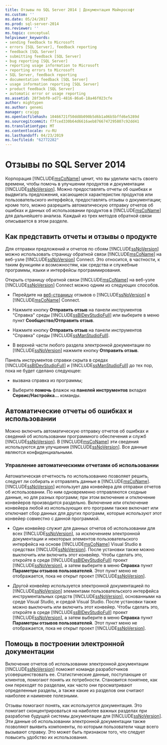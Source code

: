 ```yaml
---
title: Отзывы по SQL Server 2014 | Документация Майкрософт
ms.custom: ''
ms.date: 05/24/2017
ms.prod: sql-server-2014
ms.reviewer: ''
ms.topic: conceptual
helpviewer_keywords:
- sending feedback to Microsoft
- errors [SQL Server], feedback reporting
- feedback [SQL Server]
- submitting feedback [SQL Server]
- bug reporting [SQL Server]
- reporting usage information to Microsoft
- reporting errors to Microsoft
- SQL Server, feedback reporting
- documentation feedback [SQL Server]
- usage information reporting [SQL Server]
- product feedback [SQL Server]
- automatic error or usage reporting
ms.assetid: 28f3ebf0-ad71-4816-86a6-18a46f023cfe
author: mightypen
ms.author: genemi
manager: craigg
ms.openlocfilehash: 10466721f50dd8b090b5d6b1a06b5bffd6e5289d
ms.sourcegitcommit: f7fced330b64d6616aeb8766747295807c92dd41
ms.translationtype: MT
ms.contentlocale: ru-RU
ms.lasthandoff: 04/23/2019
ms.locfileid: "62772282"
---
```

# <a name="providing-feedback-for-sql-server-2014"></a>Отзывы по SQL Server 2014
  Корпорация [!INCLUDE[msCoName](../includes/msconame-md.md)] ценит, что вы уделили часть своего времени, чтобы помочь в улучшении продуктов и документации [!INCLUDE[ssNoVersion](../includes/ssnoversion-md.md)]. Можно предоставлять отчеты об ошибках и выдвигать предложения, касающиеся характеристик продуктов или пользовательского интерфейса, предоставлять отзывы о документации; кроме того, можно разрешить автоматическую отправку отчетов об ошибках и данных об использовании продуктов в [!INCLUDE[msCoName](../includes/msconame-md.md)] для дальнейшего анализа. Каждый из трех методов обратной связи описывается в этом разделе.  
  
## <a name="submitting-feedback-about-the-product"></a>Как представить отчеты и отзывы о продукте  
 Для отправки предложений и отчетов по сбоям [!INCLUDE[ssNoVersion](../includes/ssnoversion-md.md)] можно использовать страницу обратной связи [!INCLUDE[msCoName](../includes/msconame-md.md)] на веб-узле [!INCLUDE[ssNoVersion](../includes/ssnoversion-md.md)] Connect. Это относится, в частности, к таким функциям и возможностям, как средства и служебные программы, языки и интерфейсы программирования.  
  
 Открыть страницу обратной связи [!INCLUDE[msCoName](../includes/msconame-md.md)] на веб-узле [!INCLUDE[ssNoVersion](../includes/ssnoversion-md.md)] Connect можно одним из следующих способов.  
  
-   Перейдите на [веб-страницу](https://go.microsoft.com/fwlink/?linkid=34178) отзывов о [!INCLUDE[ssNoVersion](../includes/ssnoversion-md.md)] в [!INCLUDE[msCoName](../includes/msconame-md.md)] Connect.  
  
-   Нажмите кнопку **Отправить отзыв** на панели инструментов "Справка" среды [!INCLUDE[ssBIDevStudioFull](../includes/ssbidevstudiofull-md.md)] или выберите в меню пункт **Сообщество/Отправить отзыв**.  
  
-   Нажмите кнопку **Отправить отзыв** на панели инструментов "Справка" среды [!INCLUDE[ssManStudioFull](../includes/ssmanstudiofull-md.md)].  
  
-   В верхней части любого раздела электронной документации по [!INCLUDE[ssNoVersion](../includes/ssnoversion-md.md)] нажмите кнопку **Отправить отзыв**.  
  
 Панель инструментов справки скрыта в средах [!INCLUDE[ssBIDevStudioFull](../includes/ssbidevstudiofull-md.md)] и [!INCLUDE[ssManStudioFull](../includes/ssmanstudiofull-md.md)] до тех пор, пока не будет сделано следующее:  
  
-   вызвана справка из программы;  
  
-   Выберите **помочь** флажок на **панелей инструментов** вкладке **Сервис/Настройка...**  команды.  
  
## <a name="automatic-error-and-usage-reporting"></a>Автоматические отчеты об ошибках и использовании  
 Можно включить автоматическую отправку отчетов об ошибках и сведений об использовании программного обеспечения и служб [!INCLUDE[ssNoVersion](../includes/ssnoversion-md.md)]. В [!INCLUDE[msCoName](../includes/msconame-md.md)] эти сведения используются для улучшения [!INCLUDE[ssNoVersion](../includes/ssnoversion-md.md)]. Все данные являются конфиденциальными.  
  
### <a name="managing-automatic-usage-reporting"></a>Управление автоматическими отчетами об использовании  
 Автоматическая отчетность по использованию позволяет решить, следует ли собирать и отправлять данные в [!INCLUDE[msCoName](../includes/msconame-md.md)]. [!INCLUDE[ssNoVersion](../includes/ssnoversion-md.md)] использует два конвейера для отправки отчетов об использовании. По ним одновременно отправляются сходные данные, но для разных программ; при этом включение и отключение конвейеров производится раздельно. Включение или отключение конвейера любой из использующих его программ также включает или отключает сбор данных для других программ, которые используют этот конвейер совместно с данной программой.  
  
-   Один конвейер служит для данных отчетов об использовании для всех [!INCLUDE[ssNoVersion](../includes/ssnoversion-md.md)], за исключением электронной документации и некоторых элементов пользовательского интерфейса на основе [!INCLUDE[msCoName](../includes/msconame-md.md)] Visual Studio в средствах [!INCLUDE[ssNoVersion](../includes/ssnoversion-md.md)]. После установки также можно выключить или включить этот конвейер. Чтобы сделать это, откройте в среде [!INCLUDE[ssBIDevStudioFull](../includes/ssbidevstudiofull-md.md)] проект [!INCLUDE[ssNoVersion](../includes/ssnoversion-md.md)], а затем выберите в меню **Справка** пункт **Параметры отзывов пользователей**. Этот пункт меню не отображается, пока не открыт проект [!INCLUDE[ssNoVersion](../includes/ssnoversion-md.md)].  
  
-   Другой конвейер используется электронной документацией по [!INCLUDE[ssNoVersion](../includes/ssnoversion-md.md)] элементами пользовательского интерфейса инструментальных средств [!INCLUDE[ssNoVersion](../includes/ssnoversion-md.md)], основанными на среде Visual Studio, и средой Visual Studio. После установки также можно выключить или включить этот конвейер. Чтобы сделать это, откройте в среде [!INCLUDE[ssBIDevStudioFull](../includes/ssbidevstudiofull-md.md)] проект [!INCLUDE[ssNoVersion](../includes/ssnoversion-md.md)], а затем выберите в меню **Справка** пункт **Параметры отзывов пользователей**. Этот пункт меню не отображается, пока не открыт проект [!INCLUDE[ssNoVersion](../includes/ssnoversion-md.md)].  
  
## <a name="helping-build-a-better-books-online"></a>Помощь в построении электронной документации  
 Включение отчетов об использовании электронной документации [!INCLUDE[ssNoVersion](../includes/ssnoversion-md.md)] поможет команде разработчиков усовершенствовать ее. Статистические данные, поступающие от клиентов, помогают понять их потребности. Становится понятнее, как они переходят по разделам, как часто они просматривают определенные разделы, а также какие из разделов они считают наиболее и наименее полезными.  
  
 Отзывы помогают понять, как используется документация. Это помогает сконцентрироваться на наиболее важных разделах при разработке будущей системы документации для [!INCLUDE[ssNoVersion](../includes/ssnoversion-md.md)]. Эти данные об использовании электронной документации также позволяют выявить компоненты, по которым пользователи чаще всего вызывают справку. Это может быть признаком того, что следует повысить удобство их использования.  
  
  
